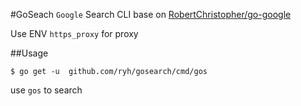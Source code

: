 #GoSeach
`Google` Search CLI base on [RobertChristopher/go-google](https://github.com/RobertChristopher/go-google)

Use ENV `https_proxy` for proxy

##Usage

```
$ go get -u  github.com/ryh/gosearch/cmd/gos
```
use `gos` to search
